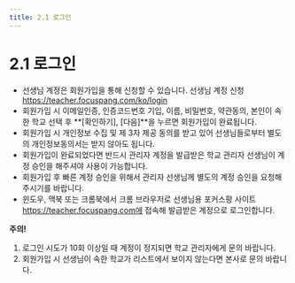 ```yaml
---
title: 2.1 로그인
---
```

# 2.1 로그인

* 선생님 계정은 회원가입을 통해 신청할 수 있습니다.
  선생님 계정 신청 https://teacher.focuspang.com/ko/login
* 회원가입 시 이메일인증, 인증코드번호 기입, 이름, 비밀번호, 약관동의, 본인이 속한 학교 선택 후 **[확인하기], [다음]**을 누르면 회원가입이 완료됩니다.
* 회원가입 시 개인정보 수집 및 제 3자 제공 동의를 받고 있어 선생님들로부터 별도의 개인정보동의서는 받지 않아도 됩니다.
* 회원가입이 완료되었다면 반드시 관리자 계정을 발급받은 학교 관리자 선생님이 계정 승인을 해주셔야 사용이 가능합니다.
* 회원가입 후 빠른 계정 승인을 위해서 관리자 선생님께 별도의 계정 승인을 요청해 주시기를 바랍니다.
* 윈도우, 맥북 또는 크롬북에서 크롬 브라우저로 선생님용 포커스팡 사이트 https://teacher.focuspang.com에 접속해 발급받은 계정으로 로그인합니다.

**주의!**

1. 로그인 시도가 10회 이상일 때 계정이 정지되면 학교 관리자에게 문의 바랍니다.
2. 회원가입 시 선생님이 속한 학교가 리스트에서 보이지 않는다면 본사로 문의 바랍니다.
